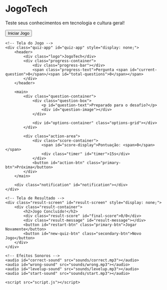 <!DOCTYPE html>
<html lang="pt-BR">
<head>
    <meta charset="UTF-8">
    <meta name="viewport" content="width=device-width, initial-scale=1.0, maximum-scale=1.0, user-scalable=no">
    <title>JogoTech</title>
    <link rel="stylesheet" href="https://fonts.googleapis.com/css2?family=Poppins:wght@400;500;600;700&display=swap">
    <link rel="stylesheet" href="style.css">
</head>
<body>
    <!-- Tela de Início -->
    <div class="start-screen" id="start-screen">
        <div class="start-container">
            <h1>JogoTech</h1>
            <p>Teste seus conhecimentos em tecnologia e cultura geral!</p>
            <button id="start-btn" class="primary-btn">Iniciar Jogo</button>
        </div>
    </div>

    <!-- Tela do Jogo -->
    <div class="quiz-app" id="quiz-app" style="display: none;">
        <header>
            <div class="logo">JogoTech</div>
            <div class="progress-container">
                <div class="progress-bar"></div>
                <span class="progress-text">Pergunta <span id="current-question">0</span>/<span id="total-questions">0</span></span>
            </div>
        </header>

        <main>
            <div class="question-container">
                <div class="question-box">
                    <p id="question-text">Preparado para o desafio?</p>
                    <div id="question-image"></div>
                </div>
                
                <div id="options-container" class="options-grid"></div>
            </div>

            <div class="action-area">
                <div class="score-container">
                    <span id="score-display">Pontuação: <span>0</span></span>
                    <div class="timer" id="timer">15s</div>
                </div>
                <button id="action-btn" class="primary-btn">Próxima</button>
            </div>
        </main>

        <div class="notification" id="notification"></div>
    </div>

    <!-- Tela de Resultado -->
    <div class="result-screen" id="result-screen" style="display: none;">
        <div class="result-container">
            <h2>Jogo Concluído!</h2>
            <div class="result-score" id="final-score">0/0</div>
            <div class="result-message" id="result-message"></div>
            <button id="restart-btn" class="primary-btn">Jogar Novamente</button>
            <button id="new-quiz-btn" class="secondary-btn">Novo Jogo</button>
        </div>
    </div>

    <!-- Efeitos Sonoros -->
    <audio id="correct-sound" src="sounds/correct.mp3"></audio>
    <audio id="wrong-sound" src="sounds/wrong.mp3"></audio>
    <audio id="levelup-sound" src="sounds/levelup.mp3"></audio>
    <audio id="start-sound" src="sounds/start.mp3"></audio>

    <script src="script.js"></script>
</body>
</html>
